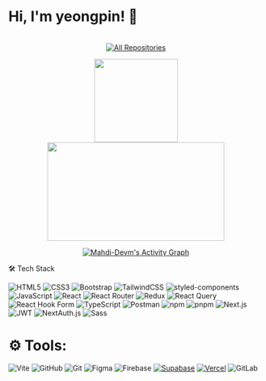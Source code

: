 # Hi, I'm yeongpin! 👋

<div align="center">

  <br>

  <a href="https://github.com/Mahdi-Devm?tab=repositories&sort=stargazers">
    <img alt="All Repositories" title="All Repositories" src="https://custom-icon-badges.demolab.com/badge/-Click%20Here%20For%20All%20My%20Repos-000000?style=for-the-badge&logoColor=white&logo=repo"/>
  </a>
<p align="center">
    <img align="center"  height="165px" src="https://github-readme-stats.vercel.app/api?username=Mahdi-Devm&show_icons=true&hide_border=true&title_color=94b4a4&amp&icon_color=FFFFFF&amp&text_color=FFFFFF&amp&bg_color=000000&count_private=true&include_all_commits=true"/>
    <img align="center" height="195px"  width="350px"  src="https://github-readme-stats.vercel.app/api/top-langs/?username=Mahdi-Devm&text_color=FFFFFF&bg_color=000000&title_color=94b4a4&langs_count=15&layout=compact&hide_border=true" />
</p>

  <a href="https://github.com/ashutosh00710/github-readme-activity-graph">
    <img alt="Mahdi-Devm's Activity Graph" src="https://github-readme-activity-graph.vercel.app/graph/?username=Mahdi-Devm&bg_color=000000&color=94b4a4&line=FFFFFF&point=FFFFFF&hide_border=true" />
  </a>


</div>



🛠️ Tech Stack
   
![HTML5](https://img.shields.io/badge/html5-%23E34F26.svg?style=for-the-badge&logo=html5&logoColor=white)  ![CSS3](https://img.shields.io/badge/css3-%231572B6.svg?style=for-the-badge&logo=css3&logoColor=white)  ![Bootstrap](https://img.shields.io/badge/bootstrap-%238511FA.svg?style=for-the-badge&logo=bootstrap&logoColor=white)  ![TailwindCSS](https://img.shields.io/badge/tailwindcss-%2338B2AC.svg?style=for-the-badge&logo=tailwind-css&logoColor=white)  ![styled-components](https://img.shields.io/badge/styled--components-%23DB7093.svg?style=for-the-badge&logo=styled-components&logoColor=white)  ![JavaScript](https://img.shields.io/badge/javascript-%23323330.svg?style=for-the-badge&logo=javascript&logoColor=%23F7DF1E)  ![React](https://img.shields.io/badge/react-%2320232a.svg?style=for-the-badge&logo=react&logoColor=%2361DAFB)  ![React Router](https://img.shields.io/badge/React_Router-CA4245?style=for-the-badge&logo=react-router&logoColor=white)  ![Redux](https://img.shields.io/badge/redux-%23593d88.svg?style=for-the-badge&logo=redux&logoColor=white)  ![React Query](https://img.shields.io/badge/React_Query-FF4154?style=for-the-badge&logo=react-query&logoColor=white)  ![React Hook Form](https://img.shields.io/badge/React_Hook_Form-EC5990?style=for-the-badge&logo=react-hook-form&logoColor=white)  ![TypeScript](https://img.shields.io/badge/typescript-%23007ACC.svg?style=for-the-badge&logo=typescript&logoColor=white)  ![Postman](https://img.shields.io/badge/Postman-%23FF6C37.svg?style=for-the-badge&logo=postman&logoColor=white)  ![npm](https://img.shields.io/badge/npm-%23CB3837.svg?style=for-the-badge&logo=npm&logoColor=white)  ![pnpm](https://img.shields.io/badge/pnpm-%233A7B7C.svg?style=for-the-badge&logo=pnpm&logoColor=white)  ![Next.js](https://img.shields.io/badge/Next.js-%23000000.svg?style=for-the-badge&logo=next.js&logoColor=white)   ![JWT](https://img.shields.io/badge/JWT-000000?style=for-the-badge&logo=jsonwebtokens&logoColor=white)   ![NextAuth.js](https://img.shields.io/badge/NextAuth.js-3f3f3f?style=for-the-badge&logo=next.js&logoColor=white)
   ![Sass](https://img.shields.io/badge/Sass-%23CC6699.svg?style=for-the-badge&logo=sass&logoColor=white)




# ⚙️ Tools:
![Vite](https://img.shields.io/badge/Vite-%23646CFF.svg?style=for-the-badge&logo=vite&logoColor=white)
![GitHub](https://img.shields.io/badge/github-%23121011.svg?style=for-the-badge&logo=github&logoColor=white) 
![Git](https://img.shields.io/badge/git-%23F05033.svg?style=for-the-badge&logo=git&logoColor=white)
![Figma](https://img.shields.io/badge/figma-%23F24E1E.svg?style=for-the-badge&logo=figma&logoColor=white)
![Firebase](https://img.shields.io/badge/Firebase-%23FFCA28.svg?style=for-the-badge&logo=firebase&logoColor=white)
[![Supabase](https://img.shields.io/badge/Supabase-181717?style=for-the-badge&logo=supabase&logoColor=white)](https://supabase.com/)
[![Vercel](https://img.shields.io/badge/Vercel-000000?style=for-the-badge&logo=vercel&logoColor=white)](https://vercel.com/)
![GitLab](https://img.shields.io/badge/GitLab-FC6D26?style=for-the-badge&logo=gitlab&logoColor=white)






<!-- Proudly created with GPRM ( https://gprm.itsvg.in ) -->
